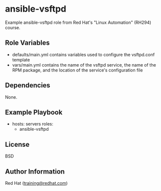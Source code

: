 ansible-vsftpd
=========
Example ansible-vsftpd role from Red Hat's "Linux Automation" (RH294)
course.

Role Variables
--------------

* defaults/main.yml contains variables used to configure the vsftpd.conf template
* vars/main.yml contains the name of the vsftpd service, the name of the RPM
package, and the location of the service's configuration file

Dependencies
------------

None.

Example Playbook
----------------

  - hosts: servers
    roles:
      - ansible-vsftpd

License
-------

BSD

Author Information
------------------

Red Hat (training@redhat.com)
